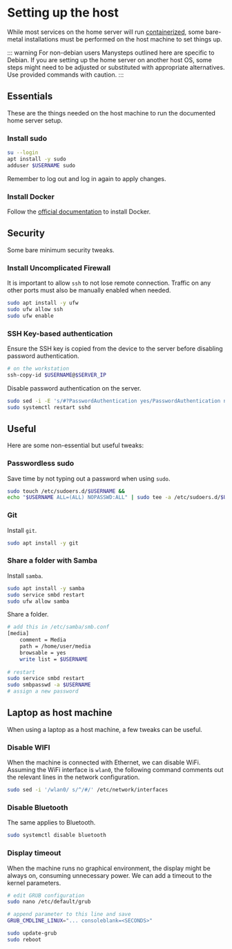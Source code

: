 # Setting up the host
While most services on the home server will run [containerized](/stacks/overview), some bare-metal installations must be performed on the host machine to set things up.

::: warning For non-debian users
Manysteps outlined here are specific to Debian. If you are setting up the home server on another host OS, some steps might need to be adjusted or substituted with appropriate alternatives. Use provided commands with caution.
:::

## Essentials
These are the things needed on the host machine to run the documented home server setup.

### Install sudo
```bash
su --login
apt install -y sudo
adduser $USERNAME sudo
```
Remember to log out and log in again to apply changes.


### Install Docker
Follow the [official documentation](https://docs.docker.com/engine/install/debian/) to install Docker.

## Security
Some bare minimum security tweaks.

### Install Uncomplicated Firewall
It is important to allow `ssh` to not lose remote connection. Traffic on any other ports must also be manually enabled when needed.
```bash
sudo apt install -y ufw
sudo ufw allow ssh
sudo ufw enable
```

### SSH Key-based authentication
Ensure the SSH key is copied from the device to the server before disabling password authentication.
```bash
# on the workstation
ssh-copy-id $USERNAME@$SERVER_IP
```
Disable password authentication on the server.

```bash
sudo sed -i -E 's/#?PasswordAuthentication yes/PasswordAuthentication no/' /etc/ssh/sshd_config &&
sudo systemctl restart sshd
```

## Useful
Here are some non-essential but useful tweaks:

### Passwordless sudo
Save time by not typing out a password when using `sudo`.
```bash
sudo touch /etc/sudoers.d/$USERNAME &&
echo "$USERNAME ALL=(ALL) NOPASSWD:ALL" | sudo tee -a /etc/sudoers.d/$USERNAME
```

### Git
Install `git`.
```bash
sudo apt install -y git
```
### Share a folder with Samba
Install `samba`.
```bash
sudo apt install -y samba
sudo service smbd restart
sudo ufw allow samba
```

Share a folder.
```bash
# add this in /etc/samba/smb.conf
[media]
    comment = Media
    path = /home/user/media
    browsable = yes
    write list = $USERNAME
    
# restart
sudo service smbd restart
sudo smbpasswd -a $USERNAME
# assign a new password
```

## Laptop as host machine
When using a laptop as a host machine, a few tweaks can be useful.

### Disable WIFI
When the machine is connected with Ethernet, we can disable WiFi. Assuming the WiFi interface is `wlan0`, the following command comments out the relevant lines in the network configuration.
```bash
sudo sed -i '/wlan0/ s/^/#/' /etc/network/interfaces
```

### Disable Bluetooth
The same applies to Bluetooth.
```bash
sudo systemctl disable bluetooth
```

### Display timeout
When the machine runs no graphical environment, the display might be always on, consuming unnecessary power. We can add a timeout to the kernel parameters.
```bash
# edit GRUB configuration
sudo nano /etc/default/grub

# append parameter to this line and save
GRUB_CMDLINE_LINUX="... consoleblank=<SECONDS>"

sudo update-grub
sudo reboot
```